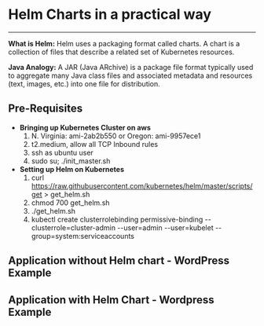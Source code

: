 # **Helm Charts in a practical way** #

----------

  **What is Helm:** Helm uses a packaging format called charts. A chart is a collection of files that describe a related set of Kubernetes resources.
  
  **Java Analogy:** A JAR (Java ARchive) is a package file format typically used to aggregate many Java class files and associated metadata and resources (text, images, etc.) into one file for distribution.

## **Pre-Requisites** ##



- **Bringing up Kubernetes Cluster on aws**
    1. N. Virginia: ami-2ab2b550 or Oregon: ami-9957ece1
	2. t2.medium, allow all TCP Inbound rules
    3. ssh as ubuntu user
    4. sudo su; ./init_master.sh
- **Setting up Helm on Kubernetes**
    1. curl https://raw.githubusercontent.com/kubernetes/helm/master/scripts/get > get_helm.sh
    3. chmod 700 get_helm.sh
    4. ./get_helm.sh
    5. kubectl create clusterrolebinding permissive-binding --clusterrole=cluster-admin --user=admin --user=kubelet --group=system:serviceaccounts  

## **Application without Helm chart - WordPress Example** ##


## **Application with Helm Chart - Wordpress Example** ##
